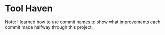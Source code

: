 # Tool Haven



Note: I learned how to use commit names to show what improvements each commit made halfway through this project.
